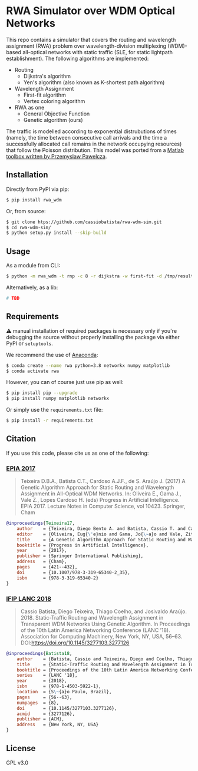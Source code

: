 # RWA Simulator over WDM Optical Networks

This repo contains a simulator that covers the routing and
wavelength assignment (RWA) problem over wavelength-division multiplexing
(WDM)-based all-optical networks with static traffic (SLE, for static lightpath
establishment). The following algorithms are implemented:

- Routing     
    - Dijkstra's algorithm    
    - Yen's algorithm (also known as K-shortest path algorithm)    
- Wavelength Assignment     
    - First-fit algorithm    
    - Vertex coloring algorithm    
- RWA as one    
   - General Objective Function    
   - Genetic algorithm (ours)    

The traffic is modelled according to exponential distrubutions of times
(namely, the time between consecutive call arrivals and the time a successfully
allocated call remains in the network occupying resources) that follow the
Poisson distribution. This model was ported from a [Matlab toolbox written by 
Przemyslaw Pawelcza](https://la.mathworks.com/matlabcentral/fileexchange/4797-wdm-network-blocking-computation-toolbox).

## Installation

Directly from PyPI via pip:

```bash
$ pip install rwa_wdm
```

Or, from source:

```bash
$ git clone htps://github.com/cassiobatista/rwa-wdm-sim.git
$ cd rwa-wdm-sim/
$ python setup.py install --skip-build
```

## Usage

As a module from CLI:

```bash
$ python -m rwa_wdm -t rnp -c 8 -r dijkstra -w first-fit -d /tmp/results -p
```

Alternatively, as a lib:

```python
# TBD
```

## Requirements

:warning: manual installation of required packages is necessary only if you're
debugging the source without properly installing the package via either PyPI or
`setuptools`.

We recommend the use of [Anaconda](https://www.anaconda.com/):

```bash
$ conda create --name rwa python=3.8 networkx numpy matplotlib
$ conda activate rwa
```

However, you can of course just use pip as well:

```bash
$ pip install pip --upgrade
$ pip install numpy matplotlib networkx
```

Or simply use the `requirements.txt` file:

```bash
$ pip install -r requirements.txt
```

## Citation

If you use this code, please cite us as one of the following: 

### [EPIA 2017](https://link.springer.com/chapter/10.1007%2F978-3-319-65340-2_35)

> Teixeira D.B.A., Batista C.T., Cardoso A.J.F., de S. Araújo J. (2017) 
> A Genetic Algorithm Approach for Static Routing and Wavelength Assignment in
> All-Optical WDM Networks. In: Oliveira E., Gama J., Vale Z., Lopes Cardoso H.
> (eds) Progress in Artificial Intelligence. EPIA 2017. Lecture Notes in
> Computer Science, vol 10423. Springer, Cham

```bibtex
@inproceedings{Teixeira17,
    author    = {Teixeira, Diego Bento A. and Batista, Cassio T. and Cardoso, Afonso Jorge F. and de S. Ara{\'u}jo, Josivaldo},
    editor    = {Oliveira, Eug{\'e}nio and Gama, Jo{\~a}o and Vale, Zita and Lopes Cardoso, Henrique},
    title     = {A Genetic Algorithm Approach for Static Routing and Wavelength Assignment in All-Optical WDM Networks},
    booktitle = {Progress in Artificial Intelligence},
    year      = {2017},
    publisher = {Springer International Publishing},
    address   = {Cham},
    pages     = {421--432},
    doi       = {10.1007/978-3-319-65340-2_35},
    isbn      = {978-3-319-65340-2}
}
```

### [IFIP LANC 2018](https://dl.acm.org/doi/10.1145/3277103.3277126)

> Cassio Batista, Diego Teixeira, Thiago Coelho, and Josivaldo Araújo. 2018. 
> Static-Traffic Routing and Wavelength Assignment in Transparent WDM Networks 
> Using Genetic Algorithm. In Proceedings of the 10th Latin America Networking 
> Conference (LANC ’18). Association for Computing Machinery, New York, NY, 
> USA, 56–63. DOI:https://doi.org/10.1145/3277103.3277126


```bibtex
@inproceedings{Batista18,
    author    = {Batista, Cassio and Teixeira, Diego and Coelho, Thiago and Ara\'{u}jo, Josivaldo},
    title     = {Static-Traffic Routing and Wavelength Assignment in Transparent WDM Networks Using Genetic Algorithm},
    booktitle = {Proceedings of the 10th Latin America Networking Conference},
    series    = {LANC '18},
    year      = {2018},
    isbn      = {978-1-4503-5922-1},
    location  = {S\~{a}o Paulo, Brazil},
    pages     = {56--63},
    numpages  = {8},
    doi       = {10.1145/3277103.3277126},
    acmid     = {3277126},
    publisher = {ACM},
    address   = {New York, NY, USA}
}
```

## License

GPL v3.0
